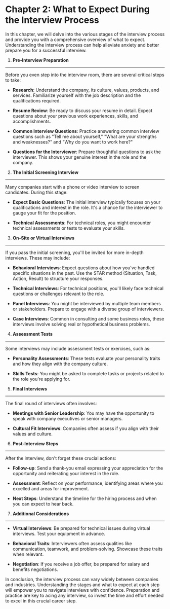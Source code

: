 Chapter 2: What to Expect During the Interview Process
======================================================

In this chapter, we will delve into the various stages of the interview process and provide you with a comprehensive overview of what to expect. Understanding the interview process can help alleviate anxiety and better prepare you for a successful interview.

1. **Pre-Interview Preparation**
--------------------------------

Before you even step into the interview room, there are several critical steps to take:

* **Research**: Understand the company, its culture, values, products, and services. Familiarize yourself with the job description and the qualifications required.

* **Resume Review**: Be ready to discuss your resume in detail. Expect questions about your previous work experiences, skills, and accomplishments.

* **Common Interview Questions**: Practice answering common interview questions such as "Tell me about yourself," "What are your strengths and weaknesses?" and "Why do you want to work here?"

* **Questions for the Interviewer**: Prepare thoughtful questions to ask the interviewer. This shows your genuine interest in the role and the company.

2. **The Initial Screening Interview**
--------------------------------------

Many companies start with a phone or video interview to screen candidates. During this stage:

* **Expect Basic Questions**: The initial interview typically focuses on your qualifications and interest in the role. It's a chance for the interviewer to gauge your fit for the position.

* **Technical Assessments**: For technical roles, you might encounter technical assessments or tests to evaluate your skills.

3. **On-Site or Virtual Interviews**
------------------------------------

If you pass the initial screening, you'll be invited for more in-depth interviews. These may include:

* **Behavioral Interviews**: Expect questions about how you've handled specific situations in the past. Use the STAR method (Situation, Task, Action, Result) to structure your responses.

* **Technical Interviews**: For technical positions, you'll likely face technical questions or challenges relevant to the role.

* **Panel Interviews**: You might be interviewed by multiple team members or stakeholders. Prepare to engage with a diverse group of interviewers.

* **Case Interviews**: Common in consulting and some business roles, these interviews involve solving real or hypothetical business problems.

4. **Assessment Tests**
-----------------------

Some interviews may include assessment tests or exercises, such as:

* **Personality Assessments**: These tests evaluate your personality traits and how they align with the company culture.

* **Skills Tests**: You might be asked to complete tasks or projects related to the role you're applying for.

5. **Final Interviews**
-----------------------

The final round of interviews often involves:

* **Meetings with Senior Leadership**: You may have the opportunity to speak with company executives or senior managers.

* **Cultural Fit Interviews**: Companies often assess if you align with their values and culture.

6. **Post-Interview Steps**
---------------------------

After the interview, don't forget these crucial actions:

* **Follow-up**: Send a thank-you email expressing your appreciation for the opportunity and reiterating your interest in the role.

* **Assessment**: Reflect on your performance, identifying areas where you excelled and areas for improvement.

* **Next Steps**: Understand the timeline for the hiring process and when you can expect to hear back.

7. **Additional Considerations**
--------------------------------

* **Virtual Interviews**: Be prepared for technical issues during virtual interviews. Test your equipment in advance.

* **Behavioral Traits**: Interviewers often assess qualities like communication, teamwork, and problem-solving. Showcase these traits when relevant.

* **Negotiation**: If you receive a job offer, be prepared for salary and benefits negotiations.

In conclusion, the interview process can vary widely between companies and industries. Understanding the stages and what to expect at each step will empower you to navigate interviews with confidence. Preparation and practice are key to acing any interview, so invest the time and effort needed to excel in this crucial career step.
